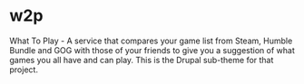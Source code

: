 # w2p
What To Play - A service that compares your game list from Steam, Humble Bundle and GOG with those of your friends to give you a suggestion of what games you all have and can play. This is the Drupal sub-theme for that project.
